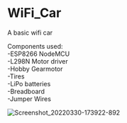 # WiFi_Car
A basic wifi car

Components used:  
-ESP8266 NodeMCU  
-L298N Motor driver  
-Hobby Gearmotor  
-Tires  
-LiPo batteries  
-Breadboard  
-Jumper Wires  

![Screenshot_20220330-173922-892](https://user-images.githubusercontent.com/88229477/160831774-c4cf089e-f570-419b-810a-f31cc03421d3.jpg)
